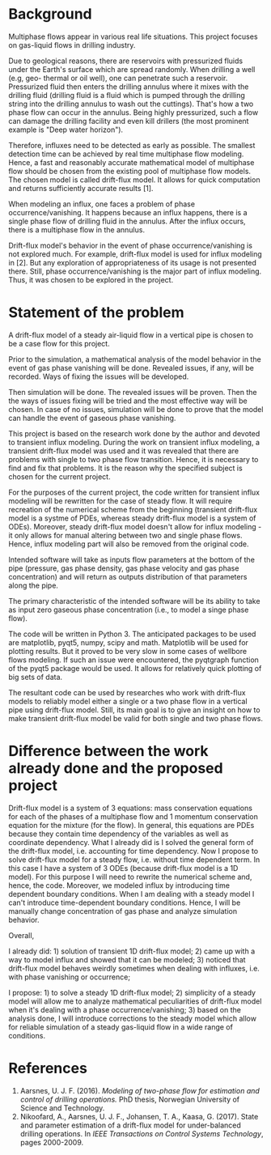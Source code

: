 # **Background**

   Multiphase flows appear in various real life situations. This project focuses
on gas-liquid flows in drilling industry.

   Due to geological reasons, there are reservoirs with pressurized fluids under
the Earth's surface which are spread randomly. When drilling a well (e.g, geo-
thermal or oil well), one can penetrate such a reservoir. Pressurized fluid then
enters the drilling annulus where it mixes with the drilling fluid (drilling
fluid is a fluid which is pumped through the drilling string into the drilling
annulus to wash out the cuttings). That's how a two phase flow can occur in the
annulus. Being highly pressurized, such a flow can damage the drilling facility
and even kill drillers (the most prominent example is "Deep water horizon").

   Therefore, influxes need to be detected as early as possible. The smallest
detection time can be achieved by real time multiphase flow modeling. Hence, a
fast and reasonably accurate mathematical model of multiphase flow should be
chosen from the existing pool of multiphase flow models. The chosen model is
called drift-flux model. It allows for quick computation and returns
sufficiently accurate results [1].

   When modeling an influx, one faces a problem of phase occurrence/vanishing.
It happens because an influx happens, there is a single phase flow of drilling fluid in the annulus. After
the influx occurs, there is a multiphase flow in the annulus.

   Drift-flux model's behavior in the event of phase occurrence/vanishing is not
explored much. For example, drift-flux model is used for influx modeling in [2].
But any exploration of appropriateness of its usage is not presented there.
Still, phase occurrence/vanishing  is the major part of influx modeling. Thus,
it was chosen to be explored in the project.

# **Statement of the problem**

   A drift-flux model of a steady air-liquid flow in a vertical pipe is chosen
to be a case flow for this project.

   Prior to the simulation, a mathematical
analysis of the model behavior in the event of gas phase vanishing will be done.
Revealed issues, if any, will be recorded. Ways of fixing the issues will be
developed.

   Then simulation will be done. The revealed issues will be proven. Then the
the ways of issues fixing will be tried and the most effective way will be
chosen. In case of no issues, simulation will be done to prove that the model
can handle the event of gaseous phase vanishing.

   This project is based on the research work done by the author and devoted to
transient influx modeling. During the work on transient influx modeling, a
transient drift-flux model was used and it was revealed that there are problems
with single to two phase flow transition. Hence, it is necessary to find and fix
that problems. It is the reason why the specified subject is chosen for the
current project.

   For the purposes of the current project, the code written for transient influx modeling will be rewritten for the case of steady flow. It will require
recreation of the numerical scheme from the beginning (transient drift-flux
model is a systme of PDEs, whereas steady drift-flux model is a system of ODEs).
Moreover, steady drift-flux model doesn't allow for influx modeling - it only
allows for manual altering between two and single phase flows. Hence, influx
modeling part will also be removed from the original code.

   Intended software will take as inputs flow parameters at the bottom of the
pipe (pressure, gas phase density, gas phase velocity and gas phase
concentration) and will return as outputs distribution of that parameters along
the pipe.

   The primary characteristic of the intended software will be its ability to
take as input zero gaseous phase concentration (i.e., to model a singe phase
flow).

   The code will be written in Python 3. The anticipated packages to be used are
matplotlib, pyqt5, numpy, scipy and math. Matplotlib will be used for plotting
results. But it proved to be very slow in some cases of wellbore flows modeling.
If such an issue were encountered, the pyqtgraph function of the pyqt5 package
would be used. It allows for relatively quick plotting of big sets of data.

   The resultant code can be used by researches who work with drift-flux models
to reliably model either a single or a two phase flow in a vertical pipe using
drift-flux model. Still, its main goal is to give an insight on how to make
transient drift-flux model be valid for both single and two phase flows.

# **Difference between the work already done and the proposed project**

Drift-flux model is a system of 3 equations: mass conservation equations for each of the phases of a multiphase flow and 1 momentum conservation equation for the mixture (for the flow). In general, this equations are PDEs because they contain time dependency of the variables as well as coordinate dependency. What I already did is I solved the general form of the drift-flux model, i.e. accounting for time dependency. Now I propose to solve drift-flux model for a steady flow, i.e. without time dependent term. In this case I have a system of 3 ODEs (because drift-flux model is a 1D model). For this purpose I will need to rewrite the numerical scheme and, hence, the code. Moreover, we modeled influx by introducing time dependent boundary conditions. When I am dealing with a steady model I can't introduce time-dependent boundary conditions. Hence, I will be manually change concentration of gas phase and analyze simulation behavior.

Overall,

I already did: 1) solution of transient 1D drift-flux model; 2) came up with a way to model influx and showed that it can be modeled; 3) noticed that drift-flux model behaves weirdly sometimes when dealing with influxes, i.e. with phase vanishing or occurrence;

I propose: 1) to solve a steady 1D drift-flux model; 2) simplicity of a steady model will allow me to analyze mathematical peculiarities of drift-flux model when it's dealing with a phase occurrence/vanishing; 3) based on the analysis done, I will introduce corrections to the steady model which allow for reliable simulation of a steady gas-liquid flow in a wide range of conditions.

# **References**
1. Aarsnes, U. J. F. (2016). *Modeling of two-phase flow for estimation and
   control of drilling operations.* PhD thesis, Norwegian University of Science
   and Technology.​
2. Nikoofard, A., Aarsnes, U. J. F., Johansen, T. A., Kaasa, G. (2017). State
   and parameter estimation of a drift-flux model for under-balanced drilling
   operations. In *IEEE Transactions on Control Systems Technology*,
   pages 2000-2009.

